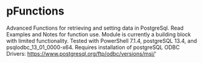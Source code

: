 # pFunctions
Advanced Functions for retrieving and setting data in PostgreSql.
Read Examples and Notes for function use.
Module is currently a building block with limited functionality.
Tested with PowerShell 7.1.4, postgreSQL 13.4, and psqlodbc_13_01_0000-x64.
Requires installation of postgreSQL ODBC Drivers:
https://www.postgresql.org/ftp/odbc/versions/msi/'

